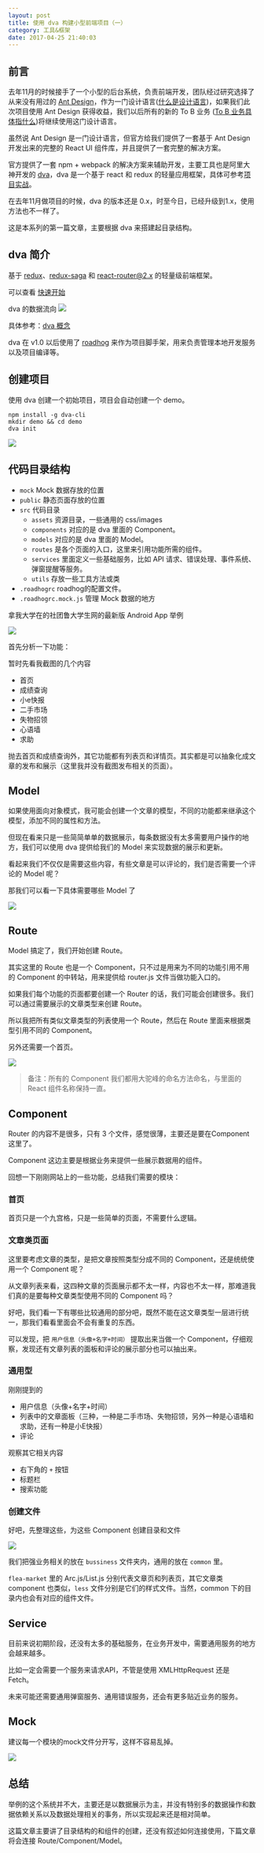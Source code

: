 ```yaml
---
layout: post
title: 使用 dva 构建小型前端项目（一）
category: 工具&框架
date: 2017-04-25 21:40:03
---
```


## 前言
去年11月的时候接手了一个小型的后台系统，负责前端开发，团队经过研究选择了从来没有用过的 [Ant Design](https://ant.design/index-cn)，作为一门设计语言([什么是设计语言](https://www.zhihu.com/question/47144626/answer/121635402))，如果我们此次项目使用 Ant Design 获得收益，我们以后所有的新的 To B 业务 ([To B 业务具体指什么](https://www.zhihu.com/question/37841619))将继续使用这门设计语言。

虽然说 Ant Design 是一门设计语言，但官方给我们提供了一套基于 Ant Design 开发出来的完整的 React UI 组件库，并且提供了一套完整的解决方案。

官方提供了一套 npm + webpack 的解决方案来辅助开发，主要工具也是阿里大神开发的 [dva](https://github.com/dvajs/dva)，dva 是一个基于 react 和 redux 的轻量应用框架，具体可参考[项目实战](https://ant.design/docs/react/practical-projects-cn)。

在去年11月做项目的时候，dva 的版本还是 0.x，时至今日，已经升级到1.x，使用方法也不一样了。

这是本系列的第一篇文章，主要根据 dva 来搭建起目录结构。

## dva 简介

基于 [redux](https://github.com/reactjs/redux)、[redux-saga](https://github.com/yelouafi/redux-saga) 和 [react-router@2.x](https://github.com/ReactTraining/react-router/tree/v2.8.1) 的轻量级前端框架。

可以查看 [快速开始](https://github.com/dvajs/dva/blob/master/docs/GettingStarted.md)

dva 的数据流向
![](https://camo.githubusercontent.com/c826ff066ed438e2689154e81ff5961ab0b9befe/68747470733a2f2f7a6f732e616c697061796f626a656374732e636f6d2f726d73706f7274616c2f505072657245414b62496f445a59722e706e67)

具体参考：[dva 概念](https://github.com/dvajs/dva/blob/master/docs/Concepts_zh-CN.md)

dva 在 v1.0 以后使用了 [roadhog](https://github.com/sorrycc/roadhog) 来作为项目脚手架，用来负责管理本地开发服务以及项目编译等。

## 创建项目

使用 dva 创建一个初始项目，项目会自动创建一个 demo。

```
npm install -g dva-cli
mkdir demo && cd demo
dva init
```

![](http://p3.qhimg.com/t017231fc68f3785c69.jpg)


## 代码目录结构

- `mock` Mock 数据存放的位置
- `public` 静态页面存放的位置
- `src` 代码目录
    - `assets` 资源目录，一些通用的 css/images
    - `components` 对应的是 dva 里面的 Component。
    - `models` 对应的是 dva 里面的 Model。
    - `routes` 是各个页面的入口，这里来引用功能所需的组件。
    - `services` 里面定义一些基础服务，比如 API 请求、错误处理、事件系统、弹窗提醒等服务。
    - `utils` 存放一些工具方法或类
- `.roadhogrc` roadhog的配置文件。
- `.roadhogrc.mock.js` 管理 Mock 数据的地方




拿我大学在的社团鲁大学生网的最新版 Android App 举例

![](http://p6.qhimg.com/t011ddf5c3a872ac23e.jpg)

首先分析一下功能：

暂时先看我截图的几个内容

- 首页
- 成绩查询
- 小e快报
- 二手市场
- 失物招领
- 心语墙
- 求助

抛去首页和成绩查询外，其它功能都有列表页和详情页。其实都是可以抽象化成文章的发布和展示（这里我并没有截图发布相关的页面）。

## Model

如果使用面向对象模式，我可能会创建一个文章的模型，不同的功能都来继承这个模型，添加不同的属性和方法。

但现在看来只是一些简简单单的数据展示，每条数据没有太多需要用户操作的地方，我们可以使用 dva 提供给我们的 Model 来实现数据的展示和更新。

看起来我们不仅仅是需要这些内容，有些文章是可以评论的，我们是否需要一个评论的 Model 呢？

那我们可以看一下具体需要哪些 Model 了

![](http://p9.qhimg.com/t01f0f7da0f0cf01b54.jpg)

## Route

Model 搞定了，我们开始创建 Route。

其实这里的 Route 也是一个 Component，只不过是用来为不同的功能引用不用的 Component 的中转站，用来提供给 router.js 文件当做功能入口的。

如果我们每个功能的页面都要创建一个 Router 的话，我们可能会创建很多。我们可以通过需要展示的文章类型来创建 Route。

所以我把所有类似文章类型的列表使用一个 Route，然后在 Route 里面来根据类型引用不同的 Component。

另外还需要一个首页。

![](http://p2.qhimg.com/t01ad1439c217c20d3e.jpg)

> 备注：所有的 Component 我们都用大驼峰的命名方法命名，与里面的 React 组件名称保持一直。

## Component

Router 的内容不是很多，只有 3 个文件，感觉很薄，主要还是要在Component这里了。

Component 这边主要是根据业务来提供一些展示数据用的组件。

回想一下刚刚网站上的一些功能，总结我们需要的模块：

### 首页

首页只是一个九宫格，只是一些简单的页面，不需要什么逻辑。

### 文章类页面

这里要考虑文章的类型，是把文章按照类型分成不同的 Component，还是统统使用一个 Component 呢？

从文章列表来看，这四种文章的页面展示都不太一样，内容也不太一样，那难道我们真的是要每种文章类型使用不同的 Component 吗？

好吧，我们看一下有哪些比较通用的部分吧，既然不能在这文章类型一层进行统一，那我们看看里面会不会有重复的东西。

可以发现，把 `用户信息（头像+名字+时间）` 提取出来当做一个 Component，仔细观察，发现还有文章列表的面板和评论的展示部分也可以抽出来。

### 通用型

刚刚提到的

- 用户信息（头像+名字+时间）
- 列表中的文章面板（三种，一种是二手市场、失物招领，另外一种是心语墙和求助，还有一种是小E快报）
- 评论

观察其它相关内容

- 右下角的 `+` 按钮
- 标题栏
- 搜索功能


### 创建文件

好吧，先整理这些，为这些 Component 创建目录和文件

![](http://p9.qhimg.com/t01689a2c1d63029468.jpg)

我们把强业务相关的放在 `bussiness` 文件夹内，通用的放在 `common` 里。

`flea-market` 里的 Arc.js/List.js 分别代表文章页和列表页，其它文章类 component 也类似，`less` 文件分别是它们的样式文件。当然，common 下的目录内也会有对应的组件文件。

## Service

目前来说初期阶段，还没有太多的基础服务，在业务开发中，需要通用服务的地方会越来越多。

比如一定会需要一个服务来请求API，不管是使用 XMLHttpRequest 还是 Fetch。

未来可能还需要通用弹窗服务、通用错误服务，还会有更多贴近业务的服务。

## Mock

建议每一个模块的mock文件分开写，这样不容易乱掉。

![](http://p5.qhimg.com/t01bf73e9dbcb4f2286.jpg)


## 总结

举例的这个系统并不大，主要还是以数据展示为主，并没有特别多的数据操作和数据依赖关系以及数据处理相关的事务，所以实现起来还是相对简单。

这篇文章主要讲了目录结构的和组件的创建，还没有叙述如何连接使用，下篇文章将会连接 Route/Component/Model。

